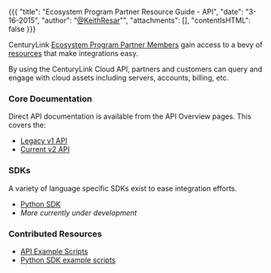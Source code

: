 {{{
  "title": "Ecosystem Program Partner Resource Guide - API",
  "date": "3-16-2015",
  "author": "<a href='https://twitter.com/KeithResar'>@KeithResar</a>"",
  "attachments": [],
  "contentIsHTML": false
}}}


CenturyLink [Ecosystem Program Partner Members](centurylink-cloud-ecosystem-program-guide.md) gain access to a bevy of [resources](ecosystem-program-resources.md) that make integrations easy.

By using the CenturyLink Cloud API, partners and customers can query and engage with cloud assets including servers, accounts, billing, etc.

### Core Documentation

Direct API documentation is available from the API Overview pages.  This covers the:

* [Legacy v1 API](http://www.centurylinkcloud.com/api-docs/v1)
* [Current v2 API](http://www.centurylinkcloud.com/api-docs/v2)

### SDKs

A variety of language specific SDKs exist to ease integration efforts.

* [Python SDK](https://github.com/CenturyLinkCloud/clc-python-sdk)
* *More currently under development*

### Contributed Resources

* [API Example Scripts](https://github.com/CenturyLinkCloud/Ecosystem/tree/master/API)
* [Python SDK example scripts](https://github.com/CenturyLinkCloud/clc-python-sdk/tree/master/examples)
